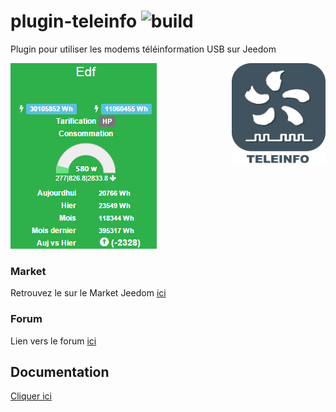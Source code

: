 # plugin-teleinfo ![build](https://travis-ci.org/NextDom/plugin-teleinfo.svg?branch=master)

Plugin pour utiliser les modems téléinformation USB sur Jeedom

<img src="plugin_info/teleinfo_icon.png" align="right" height="160" width="150">

![teleinfo1](/docs/images/teleinfo_screenshot1.png)

### Market

Retrouvez le sur le Market Jeedom [ici](https://www.jeedom.com/market/index.php?v=d&p=market&type=plugin&&name=teleinfo)

### Forum

Lien vers le forum [ici](https://www.jeedom.com/forum/viewtopic.php?f=149&t=614)

## Documentation
[Cliquer ici](https://NextDom.github.io/plugin-teleinfo/)
